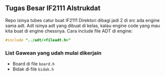 ## Tugas Besar IF2111 Alstrukdat
Repo isinya tubes catur buat IF2111
Direktori dibagi jadi 2 di src ada engine sama adt. Adt isinya adt yang dibuat di kelas, kalau engine code yang mau kita buat di engine chessnya. Cara include file ADT di engine:
``` c
#include "../adt/<fileadt.h>"
```

### List Gawean yang udah mulai dikerjain
* Board di file `board.h`
* Bidak di file `bidak.h`





